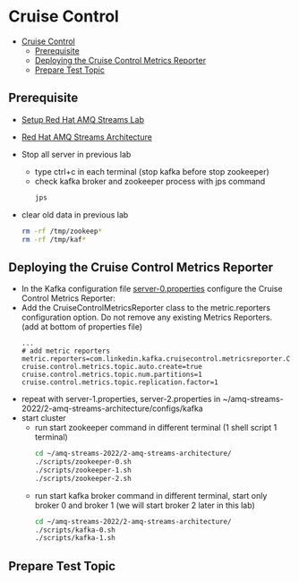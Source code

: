 # Cruise Control

<!-- TOC -->

- [Cruise Control](#cruise-control)
  - [Prerequisite](#prerequisite)
  - [Deploying the Cruise Control Metrics Reporter](#deploying-the-cruise-control-metrics-reporter)
  - [Prepare Test Topic](#prepare-test-topic)

<!-- /TOC -->

## Prerequisite

* [Setup Red Hat AMQ Streams Lab](./../setup.md)
* [Red Hat AMQ Streams Architecture](../2-amq-streams-architecture/architecture.md)
* Stop all server in previous lab
  * type ctrl+c in each terminal (stop kafka before stop zookeeper)
  * check kafka broker and zookeeper process with jps command
    ```bash
    jps
    ```
    
* clear old data in previous lab
  ```bash
  rm -rf /tmp/zookeep*
  rm -rf /tmp/kaf*
  ```


## Deploying the Cruise Control Metrics Reporter
* In the Kafka configuration file [server-0.properties](../2-amq-streams-architecture/configs/kafka/server-0.properties) configure the Cruise Control Metrics Reporter:
* Add the CruiseControlMetricsReporter class to the metric.reporters configuration option. Do not remove any existing Metrics Reporters. (add at bottom of properties file)
  ```properties
  ...
  # add metric reporters
  metric.reporters=com.linkedin.kafka.cruisecontrol.metricsreporter.CruiseControlMetricsReporter
  cruise.control.metrics.topic.auto.create=true
  cruise.control.metrics.topic.num.partitions=1
  cruise.control.metrics.topic.replication.factor=1
  ```
* repeat with server-1.properties, server-2.properties in ~/amq-streams-2022/2-amq-streams-architecture/configs/kafka
* start cluster
  * run start zookeeper command in different terminal (1 shell script 1 terminal)
    ```bash
    cd ~/amq-streams-2022/2-amq-streams-architecture/
    ./scripts/zookeeper-0.sh
    ./scripts/zookeeper-1.sh
    ./scripts/zookeeper-2.sh
    ```
  * run start kafka broker command in different terminal, start only broker 0 and broker 1 (we will start broker 2 later in this lab)
    ```bash
    cd ~/amq-streams-2022/2-amq-streams-architecture/
    ./scripts/kafka-0.sh
    ./scripts/kafka-1.sh
    ```

## Prepare Test Topic
